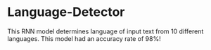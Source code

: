 # Language-Detector

This RNN model determines language of input text from 10 different languages. This model had an accuracy rate of 98%!

